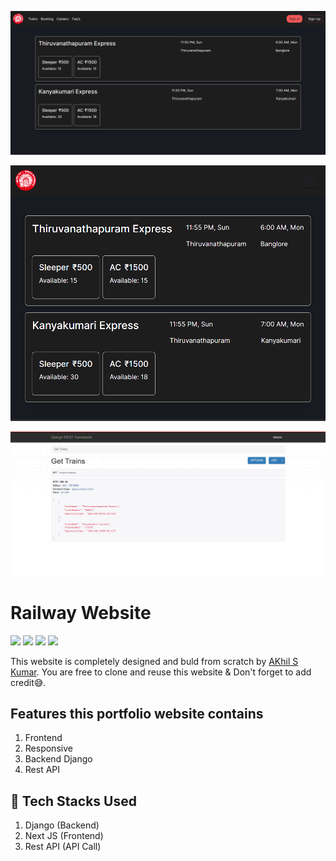 ![portfolio-website-cover](https://github.com/akhil-s-kumar/AM.EN.U4EAC20005/blob/main/Screenshots/Frontend.png?raw=true)

![portfolio-website-cover](https://github.com/akhil-s-kumar/AM.EN.U4EAC20005/blob/main/Screenshots/Mobile.png?raw=true)

![portfolio-website-cover](https://github.com/akhil-s-kumar/AM.EN.U4EAC20005/blob/main/Screenshots/API.png?raw=true)

# Railway Website

<p align="left">
    <a href="https://github.com/akhil-s-kumar/AM.EN.U4EAC20005/issues" alt="Issues">
        <img src="https://img.shields.io/github/issues/akhil-s-kumar/AM.EN.U4EAC20005" /></a>
    <a href="https://github.com/akhil-s-kumar/AM.EN.U4EAC20005/pulls" alt="Pull Requests">
        <img src="https://img.shields.io/github/issues-pr/akhil-s-kumar/AM.EN.U4EAC20005" /></a>
    <a href="https://github.com/akhil-s-kumar/AM.EN.U4EAC20005/network/members" alt="Forks">
        <img src="https://img.shields.io/github/forks/akhil-s-kumar/AM.EN.U4EAC20005" /></a>
    <a href="https://github.com/akhil-s-kumar/AM.EN.U4EAC20005/stargazers" alt="Stars">
        <img src="https://img.shields.io/github/stars/akhil-s-kumar/AM.EN.U4EAC20005" /></a>
</p>

This website is completely designed and buld from scratch by [AKhil S Kumar](https://www.linkedin.com/in/ImAkhilSKumar/). You are free to clone and reuse this website & Don't forget to add credit😅.

## Features this portfolio website contains

1. Frontend
2. Responsive
3. Backend Django
4. Rest API

## 💽 Tech Stacks Used

1. Django (Backend)
2. Next JS (Frontend)
3. Rest API (API Call)